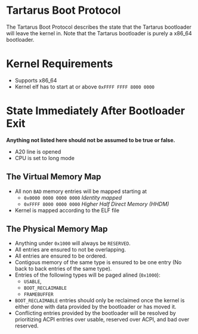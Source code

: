 # Tartarus Boot Protocol
The Tartarus Boot Protocol describes the state that the Tartarus bootloader will leave the kernel in. Note that the Tartarus bootloader is purely a x86_64 bootloader.

# Kernel Requirements
- Supports x86_64
- Kernel elf has to start at or above `0xFFFF FFFF 8000 0000`

# State Immediately After Bootloader Exit
**Anything not listed here should not be assumed to be true or false.**
- A20 line is opened
- CPU is set to long mode

## The Virtual Memory Map
- All non `BAD` memory entries will be mapped starting at
    - `0x0000 0000 0000 0000` *Identity mapped*
    - `0xFFFF 8000 0000 0000` *Higher Half Direct Memory (HHDM)*
- Kernel is mapped according to the ELF file

## The Physical Memory Map
- Anything under `0x1000` will always be `RESERVED`.
- All entries are ensured to not be overlapping.
- All entries are ensured to be ordered.
- Contigous memory of the same type is ensured to be one entry (No back to back entries of the same type).
- Entries of the following types will be paged alined (`0x1000`):
    - `USABLE`,
    - `BOOT_RECLAIMABLE`
    - `FRAMEBUFFER`
- `BOOT_RECLAIMABLE` entries should only be reclaimed once the kernel is either done with data provided by the bootloader or has moved it.
- Conflicting entries provided by the bootloader will be resolved by prioritizing ACPI entries over usable, reserved over ACPI, and bad over reserved.